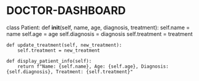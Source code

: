 # DOCTOR-DASHBOARD
class Patient:
    def __init__(self, name, age, diagnosis, treatment):
        self.name = name
        self.age = age
        self.diagnosis = diagnosis
        self.treatment = treatment

    def update_treatment(self, new_treatment):
        self.treatment = new_treatment

    def display_patient_info(self):
        return f"Name: {self.name}, Age: {self.age}, Diagnosis: {self.diagnosis}, Treatment: {self.treatment}"
